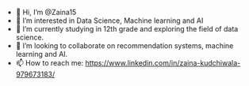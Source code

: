 - 👋 Hi, I’m @Zaina15
- 👀 I’m interested in Data Science, Machine learning and AI
- 🌱 I’m currently studying in 12th grade and exploring the field of data science.
- 💞️ I’m looking to collaborate on recommendation systems, machine learning and AI.
- 📫 How to reach me: https://www.linkedin.com/in/zaina-kudchiwala-979673183/

<!---
Zaina15/Zaina15 is a ✨ special ✨ repository because its `README.md` (this file) appears on your GitHub profile.
You can click the Preview link to take a look at your changes.
--->
